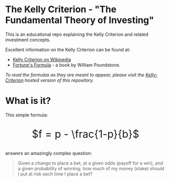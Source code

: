 # The Kelly Criterion - "The Fundamental Theory of Investing"

This is an educational repo explaining the Kelly Criterion and related
investment concepts.

Excellent information on the Kelly Criterion can be found at:

- [Kelly Criterion on Wikipedia](https://en.wikipedia.org/wiki/Kelly_criterion)
- [Fortune's Formula](https://archive.org/details/fortunesformulau00poun/page/n3/mode/2up) - a book by William Poundstone.

*To read the formulas as they are meant to appear, please visit the
[Kelly-Criterion](http://mckoss.com/kelly-criterion/) hosted version
of this repository.*

# What is it?

This simple formula:

<div style="text-align: center; font-size: 2rem;">

$f = p - \frac{1-p}{b}$

</div>

answers an amazingly complex question:

> Given a change to place a bet, at a given odds (payoff for a win), and a given
> probability of winning; how much of my money (stake) should I put at risk
> each time I place a bet?

<script src="https://polyfill.io/v3/polyfill.min.js?features=es6"></script>
<script id="MathJax-script" async src="https://cdn.jsdelivr.net/npm/mathjax@3/es5/tex-mml-chtml.js"></script>
